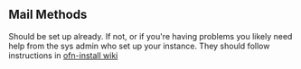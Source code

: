 ## Mail Methods

Should be set up already. If not, or if you're having problems you likely need help from the sys admin who set up your instance. They should follow instructions in [ofn-install wiki ](https://github.com/openfoodfoundation/ofn-install/wiki/Sending-emails-from-OFN)


